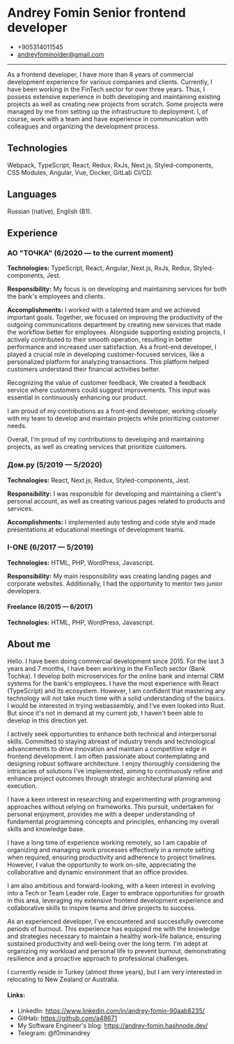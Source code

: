 # Andrey Fomin Senior frontend developer
- +905314011545
- andreyfominolder@gmail.com
___
As a frontend developer, I have more than 8 years of commercial development experience for various companies and clients. Currently, I have been working in the FinTech sector for over three years. Thus, I possess extensive experience in both developing and maintaining existing projects as well as creating new projects from scratch. Some projects were managed by me from setting up the infrastructure to deployment. I, of course, work with a team and have experience in communication with colleagues and organizing the development process.

## Technologies
Webpack, TypeScript, React, Redux, RxJs, Next.js, Styled-components, CSS Modules, Angular, Vue, Docker, GitLab CI/CD.

## Languages
Russian (native), English (B1).

## Experience
### АО "ТОЧКА" (6/2020 — to the current moment)

**Technologies:** TypeScript, React, Angular, Next.js, RxJs, Redux, Styled-components, Jest.

**Responsibility:** My focus is on developing and maintaining services for both the bank's employees and clients.

**Accomplishments:** I worked with a talented team and we achieved important goals. Together, we focused on improving the productivity of the outgoing communications department by creating new services that made the workflow better for employees.
Alongside supporting existing projects, I actively contributed to their smooth operation, resulting in better performance and increased user satisfaction. As a front-end developer, I played a crucial role in developing customer-focused services, like a personalized platform for analyzing transactions. This platform helped customers understand their financial activities better.

Recognizing the value of customer feedback, We created a feedback service where customers could suggest improvements. This input was essential in continuously enhancing our product.

I am proud of my contributions as a front-end developer, working closely with my team to develop and maintain projects while prioritizing customer needs.

Overall, I'm proud of my contributions to developing and maintaining projects, as well as creating services that prioritize customers.


### Дом.ру (5/2019 — 5/2020)

**Technologies:**  React, Next.js, Redux, Styled-components, Jest.

**Responsibility:** I was responsible for developing and maintaining a client's personal account, as well as creating various pages related to products and services.

**Accomplishments:** I implemented auto testing and code style and made presentations at educational meetings of development teams.

### I-ONE (6/2017 — 5/2019)

**Technologies:**  HTML, PHP, WordPress, Javascript.

**Responsibility:** My main responsibility was creating landing pages and corporate websites. Additionally, I had the opportunity to mentor two junior developers.

#### Freelance (6/2015 — 6/2017)
**Technologies:**  HTML, PHP, WordPress, Javascript.

## About me
Hello. I have been doing commercial development since 2015. For the last 3 years and 7 months, I have been working in the FinTech sector (Bank Tochka). I develop both microservices for the online bank and internal CRM systems for the bank's employees. I have the most experience with React (TypeScript) and its ecosystem. However, I am confident that mastering any technology will not take much time with a solid understanding of the basics. I would be interested in trying webassembly, and I've even looked into Rust. But since it's not in demand at my current job, I haven't been able to develop in this direction yet.

I actively seek opportunities to enhance both technical and interpersonal skills. Committed to staying abreast of industry trends and technological advancements to drive innovation and maintain a competitive edge in frontend development. I am often passionate about contemplating and designing robust software architecture. I enjoy thoroughly considering the intricacies of solutions I've implemented, aiming to continuously refine and enhance project outcomes through strategic architectural planning and execution.

I have a keen interest in researching and experimenting with programming approaches without relying on frameworks. This pursuit, undertaken for personal enjoyment, provides me with a deeper understanding of fundamental programming concepts and principles, enhancing my overall skills and knowledge base.

I have a long time of experience working remotely, so I am capable of organizing and managing work processes effectively in a remote setting when required, ensuring productivity and adherence to project timelines. However, I value the opportunity to work on-site, appreciating the collaborative and dynamic environment that an office provides.

I am  also ambitious and forward-looking, with a keen interest in evolving into a Tech or Team Leader role. Eager to embrace opportunities for growth in this area, leveraging my extensive frontend development experience and collaborative skills to inspire teams and drive projects to success.

As an experienced developer, I've encountered and successfully overcome periods of burnout. This experience has equipped me with the knowledge and strategies necessary to maintain a healthy work-life balance, ensuring sustained productivity and well-being over the long term. I'm adept at organizing my workload and personal life to prevent burnout, demonstrating resilience and a proactive approach to professional challenges.

I currently reside in Turkey (almost three years), but I am very interested in relocating to New Zealand or Australia.

#### Links:
- LinkedIn: https://www.linkedin.com/in/andrey-fomin-90aab8235/
- GitHab: https://github.com/a48671 
- My Software Engineer's blog: https://andrey-fomin.hashnode.dev/ 
- Telegram: @f0minandrey

